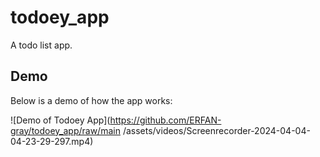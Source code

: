 # todoey_app

A todo list app.


## Demo
Below is a demo of how the app works:

![Demo of Todoey App](https://github.com/ERFAN-gray/todoey_app/raw/main
/assets/videos/Screenrecorder-2024-04-04-04-23-29-297.mp4)
